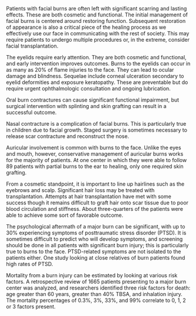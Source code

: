 Patients with facial burns are often left with significant scarring and lasting effects. These are both cosmetic and functional. The initial management of facial burns is centered around restoring function. Subsequent restoration of appearance is also a critical piece of the healing process as we effectively use our face in communicating with the rest of society. This may require patients to undergo multiple procedures or, in the extreme, consider facial transplantation.

The eyelids require early attention. They are both cosmetic and functional, and early intervention improves outcomes. Burns to the eyelids can occur in as many as 20% of flame injuries to the face. They can lead to ocular damage and blindness. Sequelae include corneal ulceration secondary to eyelid deformities and exposure keratopathy. These are preventable but do require urgent ophthalmologic consultation and ongoing lubrication.

Oral burn contractures can cause significant functional impairment, but surgical intervention with splinting and skin grafting can result in a successful outcome.

Nasal contracture is a complication of facial burns. This is particularly true in children due to facial growth. Staged surgery is sometimes necessary to release scar contracture and reconstruct the nose.

Auricular involvement is common with burns to the face. Unlike the eyes and mouth, however, conservative management of auricular burns works for the majority of patients. At one center in which they were able to follow 89 patients with partial burns to the ear to healing, only one required skin grafting.

From a cosmetic standpoint, it is important to line up hairlines such as the eyebrows and scalp. Significant hair loss may be treated with transplantation. Attempts at hair transplantation have met with some success though it remains difficult to graft hair onto scar tissue due to poor blood circulation and stiffness. About three-quarters of the patients were able to achieve some sort of favorable outcome.

The psychological aftermath of a major burn can be significant, with up to 30% experiencing symptoms of posttraumatic stress disorder (PTSD). It is sometimes difficult to predict who will develop symptoms, and screening should be done in all patients with significant burn injury; this is particularly true to burns to the face. PTSD-related symptoms are not isolated to the patients either. One study looking at close relatives of burn patients found high rates of PTSD.

Mortality from a burn injury can be estimated by looking at various risk factors. A retrospective review of 1665 patients presenting to a major burn center was analyzed, and researchers identified three risk factors for death: age greater than 60 years, greater than 40% TBSA, and inhalation injury. The mortality percentages of 0.3%, 3%, 33%, and 99% correlate to 0, 1, 2 or 3 factors present.